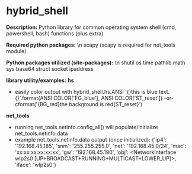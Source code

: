 # hybrid_shell
**Description:**
Python library for common operating system shell (cmd, powershell, bash) functions (plus extra)

**Required python packages:** \n
scapy (scapy is required for net_tools module)

**Python packages utilized (site-packages):** \n
shutil
os
time
pathlib
math
sys
base64
struct
socket
ipaddress

**library utility/examples:** 
**hs**
- easily color output with hybrid_shell.hs.ANSI
  '{}this is blue text.{}'.format(ANSI.COLOR['FG_blue'], ANSI.COLOR['ST_reset'])
  -or-
  cformat('{BG_red}the background is red{ST_reset}')

**net_tools**
- running net_tools.netinfo.config_all() will populate/initialize net_tools.netinfo.data
- example net_tools.netinfo.data output (once initialized): {'ip4': '192.168.45.185', 'snm': '255.255.255.0', 'net': '192.168.45.0/24', 'mac': 'xx:xx:xx:xx:xx:xx', 'gw': '192.168.45.190', 'obj': <NetworkInterface wlp2s0 [UP+BROADCAST+RUNNING+MULTICAST+LOWER_UP]>, 'iface': 'wlp2s0'}
